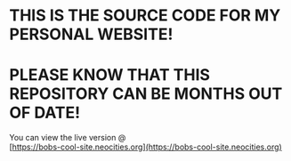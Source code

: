 # THIS IS THE SOURCE CODE FOR MY PERSONAL WEBSITE!
# PLEASE KNOW THAT THIS REPOSITORY CAN BE MONTHS OUT OF DATE!
You can view the live version @ <br>
[https://bobs-cool-site.neocities.org](https://bobs-cool-site.neocities.org)
